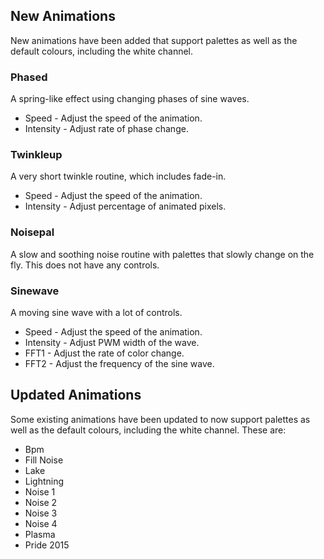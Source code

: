 ## New Animations

New animations have been added that support palettes as well as the default colours, including the white channel.

### Phased
A spring-like effect using changing phases of sine waves.
* Speed - Adjust the speed of the animation.
* Intensity - Adjust rate of phase change.

### Twinkleup
A very short twinkle routine, which includes fade-in.
* Speed - Adjust the speed of the animation.
* Intensity - Adjust percentage of animated pixels.

### Noisepal
A slow and soothing noise routine with palettes that slowly change on the fly. This does not have any controls.

### Sinewave
A moving sine wave with a lot of controls.
* Speed - Adjust the speed of the animation.
* Intensity - Adjust PWM width of the wave.
* FFT1 - Adjust the rate of color change.
* FFT2 - Adjust the frequency of the sine wave.

## Updated Animations

Some existing animations have been updated to now support palettes as well as the default colours, including the white channel. These are:

* Bpm
* Fill Noise
* Lake
* Lightning
* Noise 1
* Noise 2
* Noise 3
* Noise 4
* Plasma
* Pride 2015